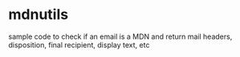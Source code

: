 # mdnutils
sample code to check if an email is a MDN and return mail headers, disposition, final recipient, display text, etc
